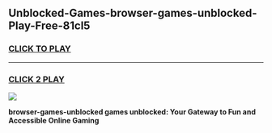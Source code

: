 
## Unblocked-Games-browser-games-unblocked-Play-Free-81cl5
<h3>
<a href="https://premium76.site?title=browser-games-unblocked&ref=18A1">CLICK TO PLAY</a></h3>
<hr>

<h3>
<a href="https://premium76.site?title=browser-games-unblocked&ref=18A1">CLICK 2 PLAY</a>
  
</h3>

<a href="https://premium76.site?title=browser-games-unblocked&ref=18A1"><img src="https://clearcache.store/games.png"></a>


**browser-games-unblocked games unblocked: Your Gateway to Fun and Accessible Online Gaming**
